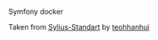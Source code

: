 Symfony docker

Taken from [Sylius-Standart](https://github.com/Sylius/Sylius-Standard) by [teohhanhui](https://github.com/teohhanhui)
